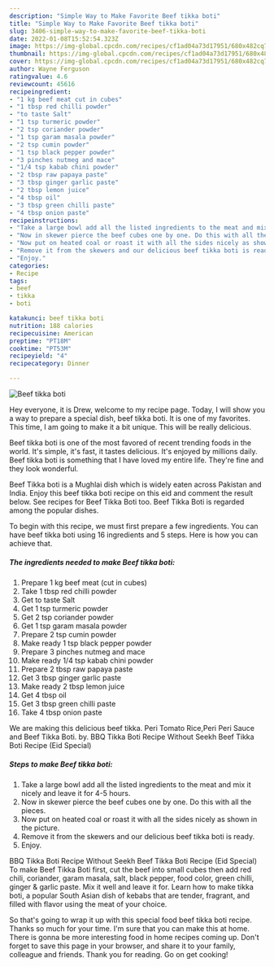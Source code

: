 ```yaml
---
description: "Simple Way to Make Favorite Beef tikka boti"
title: "Simple Way to Make Favorite Beef tikka boti"
slug: 3406-simple-way-to-make-favorite-beef-tikka-boti
date: 2022-01-08T15:52:54.323Z
image: https://img-global.cpcdn.com/recipes/cf1ad04a73d17951/680x482cq70/beef-tikka-boti-recipe-main-photo.jpg
thumbnail: https://img-global.cpcdn.com/recipes/cf1ad04a73d17951/680x482cq70/beef-tikka-boti-recipe-main-photo.jpg
cover: https://img-global.cpcdn.com/recipes/cf1ad04a73d17951/680x482cq70/beef-tikka-boti-recipe-main-photo.jpg
author: Wayne Ferguson
ratingvalue: 4.6
reviewcount: 45616
recipeingredient:
- "1 kg beef meat cut in cubes"
- "1 tbsp red chilli powder"
- "to taste Salt"
- "1 tsp turmeric powder"
- "2 tsp coriander powder"
- "1 tsp garam masala powder"
- "2 tsp cumin powder"
- "1 tsp black pepper powder"
- "3 pinches nutmeg and mace"
- "1/4 tsp kabab chini powder"
- "2 tbsp raw papaya paste"
- "3 tbsp ginger garlic paste"
- "2 tbsp lemon juice"
- "4 tbsp oil"
- "3 tbsp green chilli paste"
- "4 tbsp onion paste"
recipeinstructions:
- "Take a large bowl add all the listed ingredients to the meat and mix it nicely and leave it for 4-5 hours."
- "Now in skewer pierce the beef cubes one by one. Do this with all the pieces."
- "Now put on heated coal or roast it with all the sides nicely as shown in the picture."
- "Remove it from the skewers and our delicious beef tikka boti is ready."
- "Enjoy."
categories:
- Recipe
tags:
- beef
- tikka
- boti

katakunci: beef tikka boti 
nutrition: 188 calories
recipecuisine: American
preptime: "PT18M"
cooktime: "PT53M"
recipeyield: "4"
recipecategory: Dinner

---
```



![Beef tikka boti](https://img-global.cpcdn.com/recipes/cf1ad04a73d17951/680x482cq70/beef-tikka-boti-recipe-main-photo.jpg)

Hey everyone, it is Drew, welcome to my recipe page. Today, I will show you a way to prepare a special dish, beef tikka boti. It is one of my favorites. This time, I am going to make it a bit unique. This will be really delicious.

Beef tikka boti is one of the most favored of recent trending foods in the world. It's simple, it's fast, it tastes delicious. It's enjoyed by millions daily. Beef tikka boti is something that I have loved my entire life. They're fine and they look wonderful.

Beef Tikka boti is a Mughlai dish which is widely eaten across Pakistan and India. Enjoy this beef tikka boti recipe on this eid and comment the result below. See recipes for Beef Tikka Boti too. Beef Tikka Boti is regarded among the popular dishes.


To begin with this recipe, we must first prepare a few ingredients. You can have beef tikka boti using 16 ingredients and 5 steps. Here is how you can achieve that.

<!--inarticleads1-->

##### The ingredients needed to make Beef tikka boti:

1. Prepare 1 kg beef meat (cut in cubes)
1. Take 1 tbsp red chilli powder
1. Get to taste Salt
1. Get 1 tsp turmeric powder
1. Get 2 tsp coriander powder
1. Get 1 tsp garam masala powder
1. Prepare 2 tsp cumin powder
1. Make ready 1 tsp black pepper powder
1. Prepare 3 pinches nutmeg and mace
1. Make ready 1/4 tsp kabab chini powder
1. Prepare 2 tbsp raw papaya paste
1. Get 3 tbsp ginger garlic paste
1. Make ready 2 tbsp lemon juice
1. Get 4 tbsp oil
1. Get 3 tbsp green chilli paste
1. Take 4 tbsp onion paste


We are making this delicious beef tikka. Peri Tomato Rice,Peri Peri Sauce and Beef Tikka Boti. by. BBQ Tikka Boti Recipe Without Seekh Beef Tikka Boti Recipe (Eid Special) 

<!--inarticleads2-->

##### Steps to make Beef tikka boti:

1. Take a large bowl add all the listed ingredients to the meat and mix it nicely and leave it for 4-5 hours.
1. Now in skewer pierce the beef cubes one by one. Do this with all the pieces.
1. Now put on heated coal or roast it with all the sides nicely as shown in the picture.
1. Remove it from the skewers and our delicious beef tikka boti is ready.
1. Enjoy.


BBQ Tikka Boti Recipe Without Seekh Beef Tikka Boti Recipe (Eid Special) To make Beef Tikka Boti first, cut the beef into small cubes then add red chili, coriander, garam masala, salt, black pepper, food color, green chilli, ginger &amp; garlic paste. Mix it well and leave it for. Learn how to make tikka boti, a popular South Asian dish of kebabs that are tender, fragrant, and filled with flavor using the meat of your choice. 

So that's going to wrap it up with this special food beef tikka boti recipe. Thanks so much for your time. I'm sure that you can make this at home. There is gonna be more interesting food in home recipes coming up. Don't forget to save this page in your browser, and share it to your family, colleague and friends. Thank you for reading. Go on get cooking!
